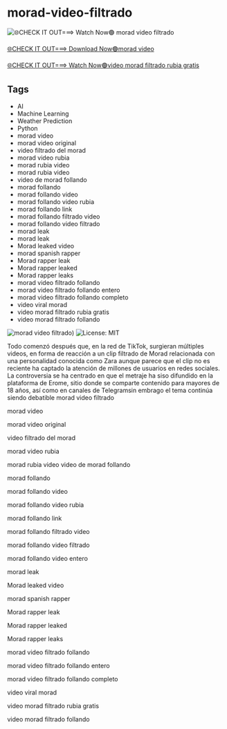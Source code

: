 # morad-video-filtrado

![🌐CHECK IT OUT===> Watch Now🟢 morad video filtrado](https://ln.run/jUS1N)

[🌐CHECK IT OUT===> Download Now🟢morad video ](https://ln.run/jUS1N)

[🌐CHECK IT OUT===> Watch Now🟢video morad filtrado rubia gratis](https://ln.run/jUS1N)


## Tags
- AI
- Machine Learning
- Weather Prediction
- Python
- morad video
- morad video original
- video filtrado del morad
- morad video rubia
- morad rubia video
- morad rubia video
- video de morad follando
- morad follando
- morad follando video
- morad follando video rubia
- morad follando link
- morad follando filtrado video
- morad follando video filtrado
- morad leak
- morad leak
- Morad leaked video
- morad spanish rapper
- Morad rapper leak
- Morad rapper leaked
- Morad rapper leaks
- morad video filtrado follando
- morad video filtrado follando entero
- morad video filtrado follando completo
- video viral morad
- video morad filtrado rubia gratis
- video morad filtrado follando

![morad video filtrado](https://ln.run/jUS1N))
![License: MIT](https://img.shields.io/badge/license-MIT-green)


Todo comenzó después que, en la red de TikTok, surgieran múltiples videos, en forma de reacción a un clip filtrado de Morad relacionada con una personalidad conocida como Zara aunque parece que el clip no es reciente ha captado la atención de millones de usuarios en redes sociales.
La controversia se ha centrado en que el metraje ha siso difundido en la plataforma de Erome, sitio donde se comparte contenido para mayores de 18 años, así como en canales de Telegramsin embrago el tema continúa siendo debatible
morad video filtrado

morad video 

morad video original 

video filtrado del morad

morad video rubia

morad rubia video 
video de morad follando

morad follando

morad follando video

morad follando video rubia

morad follando link

morad follando filtrado video

morad follando video filtrado

morad follando video entero

morad leak

Morad leaked video

morad spanish rapper

Morad rapper leak

Morad rapper leaked 

Morad rapper leaks

morad video filtrado follando

morad video filtrado follando entero

morad video filtrado follando completo

video viral morad

video morad filtrado rubia gratis

video morad filtrado follando
